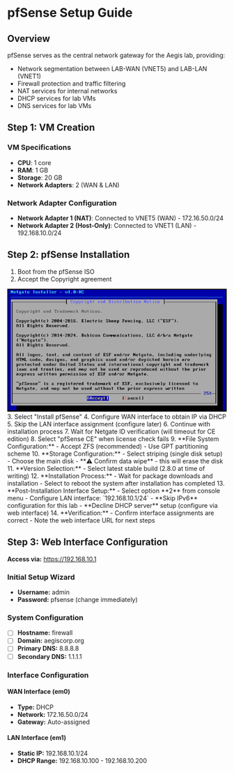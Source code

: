 # pfSense Setup Guide

## Overview
pfSense serves as the central network gateway for the Aegis lab, providing:
- Network segmentation between LAB-WAN (VNET5) and LAB-LAN (VNET1)
- Firewall protection and traffic filtering
- NAT services for internal networks
- DHCP services for lab VMs
- DNS services for lab VMs

## Step 1: VM Creation

### VM Specifications
- **CPU**: 1 core
- **RAM**: 1 GB
- **Storage**: 20 GB
- **Network Adapters**: 2 (WAN & LAN)

### Network Adapter Configuration
- **Network Adapter 1 (NAT)**: Connected to VNET5 (WAN) - 172.16.50.0/24
- **Network Adapter 2 (Host-Only)**: Connected to VNET1 (LAN) - 192.168.10.0/24

## Step 2: pfSense Installation

1. Boot from the pfSense ISO
2. Accept the Copyright agreement
<div align="left">
  <img src="/assets/pfsense-license-accept.png" alt="Description" width="700" />
</div>
3. Select "Install pfSense"
4. Configure WAN interface to obtain IP via DHCP
5. Skip the LAN interface assignment (configure later)
6. Continue with installation process
7. Wait for Netgate ID verification (will timeout for CE edition)
8. Select "pfSense CE" when license check fails
9. **File System Configuration:**
   - Accept ZFS (recommended)
   - Use GPT partitioning scheme
10. **Storage Configuration:**
    - Select striping (single disk setup)
    - Choose the main disk
    - **⚠️ Confirm data wipe** - this will erase the disk
11. **Version Selection:**
    - Select latest stable build (2.8.0 at time of writing)
12. **Installation Process:**
    - Wait for package downloads and installation
    - Select to reboot the system after installation has completed
13. **Post-Installation Interface Setup:**
    - Select option **2** from console menu
    - Configure LAN interface: `192.168.10.1/24`
    - **Skip IPv6** configuration for this lab
    - **Decline DHCP server** setup (configure via web interface)
14. **Verification:**
    - Confirm interface assignments are correct
    - Note the web interface URL for next steps

## Step 3: Web Interface Configuration

**Access via:** https://192.168.10.1

### Initial Setup Wizard
- **Username:** admin
- **Password:** pfsense (change immediately)

### System Configuration
- [ ] **Hostname:** firewall
- [ ] **Domain:** aegiscorp.org  
- [ ] **Primary DNS:** 8.8.8.8
- [ ] **Secondary DNS:** 1.1.1.1

### Interface Configuration
#### WAN Interface (em0)
- **Type:** DHCP
- **Network:** 172.16.50.0/24
- **Gateway:** Auto-assigned

#### LAN Interface (em1)  
- **Static IP:** 192.168.10.1/24
- **DHCP Range:** 192.168.10.100 - 192.168.10.200

